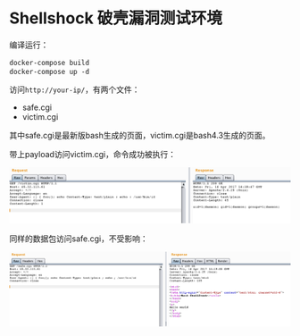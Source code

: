 # Shellshock 破壳漏洞测试环境

编译运行：

```
docker-compose build
docker-compose up -d
```

访问`http://your-ip/`，有两个文件：

 - safe.cgi
 - victim.cgi

其中safe.cgi是最新版bash生成的页面，victim.cgi是bash4.3生成的页面。

带上payload访问victim.cgi，命令成功被执行：

![](1.png)

同样的数据包访问safe.cgi，不受影响：

![](2.png)
